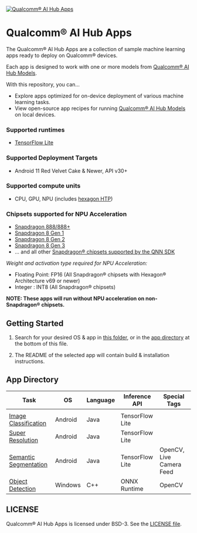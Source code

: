 [![Qualcomm® AI Hub Apps](https://qaihub-public-assets.s3.us-west-2.amazonaws.com/qai-hub-models/quic-logo.jpg)](https://aihub.qualcomm.com)

# Qualcomm® AI Hub Apps

The Qualcomm® AI Hub Apps are a collection of sample machine learning apps ready to deploy on Qualcomm® devices.

Each app is designed to work with one or more models from [Qualcomm® AI Hub Models](https://aihub.qualcomm.com/).

With this repository, you can...
* Explore apps optimized for on-device deployment of various machine learning tasks.
* View open-source app recipes for running [Qualcomm® AI Hub Models](https://aihub.qualcomm.com/) on local devices.

### Supported runtimes
* [TensorFlow Lite](https://www.tensorflow.org/lite)

### Supported Deployment Targets
* Android 11 Red Velvet Cake & Newer, API v30+

### Supported compute units
* CPU, GPU, NPU (includes [hexagon HTP](https://developer.qualcomm.com/hardware/qualcomm-innovators-development-kit/ai-resources-overview/ai-hardware-cores-accelerators))

### Chipsets supported for NPU Acceleration
* [Snapdragon 888/888+](https://www.qualcomm.com/products/mobile/snapdragon/smartphones/snapdragon-8-series-mobile-platforms/snapdragon-888-5g-mobile-platform)
* [Snapdragon 8 Gen 1](https://www.qualcomm.com/products/mobile/snapdragon/smartphones/snapdragon-8-series-mobile-platforms/snapdragon-8-gen-1-mobile-platform)
* [Snapdragon 8 Gen 2](https://www.qualcomm.com/products/mobile/snapdragon/smartphones/snapdragon-8-series-mobile-platforms/snapdragon-8-gen-2-mobile-platform)
* [Snapdragon 8 Gen 3](https://www.qualcomm.com/products/mobile/snapdragon/smartphones/snapdragon-8-series-mobile-platforms/snapdragon-8-gen-3-mobile-platform)
* ... and all other [Snapdragon® chipsets supported by the QNN SDK](https://docs.qualcomm.com/bundle/publicresource/topics/80-63442-50/overview.html#supported-snapdragon-devices)

_Weight and activation type required for NPU Acceleration:_
* Floating Point: FP16 (All Snapdragon® chipsets with Hexagon® Architecture v69 or newer)
* Integer : INT8 (All Snapdragon® chipsets)

__NOTE: These apps will run without NPU acceleration on non-Snapdragon® chipsets.__

## Getting Started

1. Search for your desired OS & app in [this folder](apps), or in the [app directory](#app-directory) at the bottom of this file.

2. The README of the selected app will contain build & installation instructions.

## App Directory

| Task | OS | Language | Inference API | Special Tags
| -- | -- | -- | -- | --
| | | |
| [Image Classification](apps/android/ImageClassification) | Android | Java | TensorFlow Lite |
| [Super Resolution](apps/android/SuperResolution) | Android |  Java | TensorFlow Lite |
| [Semantic Segmentation](apps/android/SemanticSegmentation) | Android |  Java | TensorFlow Lite | OpenCV, Live Camera Feed |
| [Object Detection](apps/windows/ObjectDetection) | Windows | C++ | ONNX Runtime | OpenCV |

## LICENSE

Qualcomm® AI Hub Apps is licensed under BSD-3. See the [LICENSE file](../LICENSE).
